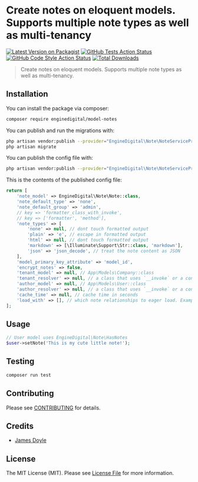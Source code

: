 # Create notes on eloquent models. Supports multiple note types as well as multi-tenancy

[![Latest Version on Packagist](https://img.shields.io/packagist/v/enginedigital/model-notes.svg?style=flat-square)](https://packagist.org/packages/enginedigital/model-notes)
[![GitHub Tests Action Status](https://img.shields.io/github/workflow/status/enginedigital/model-notes/run-tests?label=tests)](https://github.com/enginedigital/model-notes/actions?query=workflow%3Arun-tests+branch%3Amain)
[![GitHub Code Style Action Status](https://img.shields.io/github/workflow/status/enginedigital/model-notes/Check%20&%20fix%20styling?label=code%20style)](https://github.com/enginedigital/model-notes/actions?query=workflow%3A"Check+%26+fix+styling"+branch%3Amain)
[![Total Downloads](https://img.shields.io/packagist/dt/enginedigital/model-notes.svg?style=flat-square)](https://packagist.org/packages/enginedigital/model-notes)

> Create notes on eloquent models. Supports multiple note types as well as multi-tenancy.

## Installation

You can install the package via composer:

```bash
composer require enginedigital/model-notes
```

You can publish and run the migrations with:

```bash
php artisan vendor:publish --provider="EngineDigital\Note\NoteServiceProvider" --tag="model-notes-migrations"
php artisan migrate
```

You can publish the config file with:
```bash
php artisan vendor:publish --provider="EngineDigital\Note\NoteServiceProvider" --tag="model-notes-config"
```

This is the contents of the published config file:

```php
return [
    'note_model' => EngineDigital\Note\Note::class,
    'note_default_type' => 'none',
    'note_default_group' => 'admin',
    // key => 'formatter_class_with_invoke',
    // key => ['formatter', 'method'],
    'note_types' => [
        'none' => null, // dont touch formatted output
        'plain' => 'e', // escape in formatted output
        'html' => null, // dont touch formatted output
        'markdown' => [\Illuminate\Support\Str::class, 'markdown'],
        'json' => 'json_decode', // treat the note content as JSON
    ],
    'model_primary_key_attribute' => 'model_id',
    'encrypt_notes' => false,
    'tenant_model' => null, // App\Models\Company::class
    'tenant_resolver' => null, // a class that uses `__invoke` or a container function to get the id of the current tenant
    'author_model' => null, // App\Models\User::class
    'author_resolver' => null, // a class that uses `__invoke` or a container function to get the id of the current user
    'cache_time' => null, // cache time in seconds
    'load_with' => [], // which note relationships to eager load. Example: ['author', 'author.profile', 'author.roles'] or only specific columns ['author:id,name']
];
```

## Usage

```php
// User model uses EngineDigital\Note\HasNotes
$user->setNote('This is my cute little note!');
```

## Testing

```bash
composer run test
```

## Contributing

Please see [CONTRIBUTING](.github/CONTRIBUTING.md) for details.

## Credits

- [James Doyle](https://github.com/james2doyle)

## License

The MIT License (MIT). Please see [License File](LICENSE.md) for more information.
